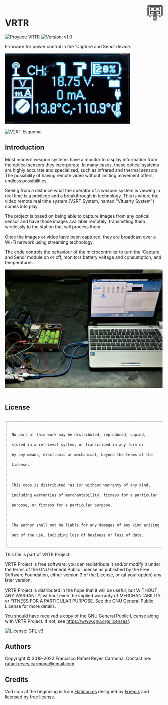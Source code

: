 <img src="img/vod.png" width=48 height=48 align="right">

# VRTR #

[![Proyect: VRTR](https://img.shields.io/badge/Project-VRTR-red?style=for-the-badge&logo=arduino)](README.md)
[![Version: v1.0](https://img.shields.io/badge/Version-v1.0-blue?style=for-the-badge&logo=v)]()

 Firmware for power control in the 'Capture and Send' device.

 <img alt="V2RT Display Capture and Send Module" src="img/IMG_20220111_233059.jpg" width="400">&nbsp; 



 <img alt="V2RT Esquema" src="img/VRTR_esquemático.png" width="760">&nbsp;

 ## Introduction

Most modern weapon systems have a monitor to display information from the optical sensors they incorporate. In many cases, these optical systems are highly accurate and specialized, such as infrared and thermal sensors. The possibility of having remote video without limiting movement offers endless possibilities.

Seeing from a distance what the operator of a weapon system is viewing in real time is a privilege and a breakthrough in technology. This is where the video remote real time system (V2RT System, named "Vituarty System") comes into play.

The project is based on being able to capture images from any optical sensor and have those images available remotely, transmitting them wirelessly to the station that will process them.

Once the images or video have been captured, they are broadcast over a Wi-Fi network using streaming technology.

The code controls the behaviour of the microcontroller to turn the 'Capture and Send' module on or off, monitors battery voltage and consumption, and temperatures.

 <img alt="V2RT Capture and Send module" src="img/Imagen1.png" width="760">&nbsp;

 ## License
```
_______________________________________________________________________
|                                                                     |
|  No part of this work may be distributed, reproduced, copied,       |
|  stored in a retrieval system, or transcribed in any form or        |
|  by any means, electronic or mechanical, beyond the terms of the    |
|  License.                                                           |
|                                                                     |
|  This code is distributed "as is" without warranty of any kind,     |
|  including warranties of merchantability, fitness for a particular  |
|  purpose, or fitness for a particular purpose.                      |
|                                                                     |
|  The author shall not be liable for any damages of any kind arising |
|  out of the use, including loss of business or loss of data.        |
|_____________________________________________________________________|
```

This file is part of VRTR Project.

VRTR Project is free software: you can redistribute it and/or modify it under the terms of the GNU General Public License as published by the Free Software Foundation, either version 3 of the License, or
(at your option) any later version.

VRTR Project is distributed in the hope that it will be useful, but WITHOUT ANY WARRANTY; without even the implied warranty of MERCHANTABILITY or FITNESS FOR A PARTICULAR PURPOSE.  See the GNU General Public License for more details.

You should have received a copy of the GNU General Public License along with VRTR Project.  If not, see <https://www.gnu.org/licenses/>.


[![License: GPL v3](https://img.shields.io/badge/License-GPLv3-blue.svg)](LICENSE)

## Authors

Copyright © 2019-2022 Francisco Rafael Reyes Carmona.
Contact me: rafael.reyes.carmona@gmail.com

## Credits

Vod icon at the beginning is from [Flaticon.es](https://www.flaticon.es) designed by [Freepik](https://www.flaticon.es/autores/freepik) and licensed by [free license](images/license.pdf).